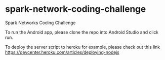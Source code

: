 # spark-network-coding-challenge
Spark Networks Coding Challenge

To run the Android app, please clone the repo into Android Studio and click run. 

To deploy the server script to heroku for example, please check out this link https://devcenter.heroku.com/articles/deploying-nodejs
